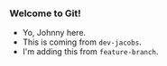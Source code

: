 ### Welcome to Git!

- Yo, Johnny here.
- This is coming from `dev-jacobs`.
- I'm adding this from `feature-branch`.